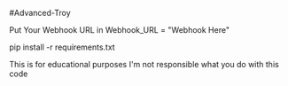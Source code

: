 #Advanced-Troy

Put Your Webhook URL in 
Webhook_URL = "Webhook Here"

pip install -r requirements.txt


This is for educational purposes
I'm not responsible what you do with this code
